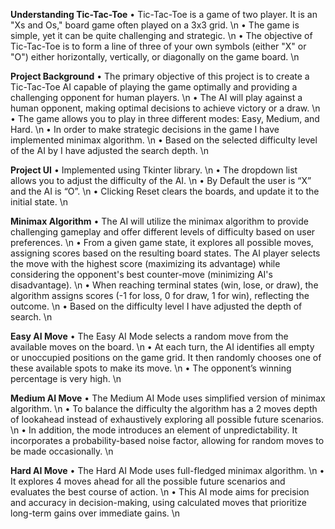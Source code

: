 **Understanding Tic-Tac-Toe**
• Tic-Tac-Toe is a game of two player. It is an "Xs and Os," board game often played on a 3x3 grid. \n
• The game is simple, yet it can be quite challenging and strategic. \n
• The objective of Tic-Tac-Toe is to form a line of three of your own symbols (either "X" or "O") either horizontally, vertically, or diagonally on the game board. \n

**Project Background**
• The primary objective of this project is to create a Tic-Tac-Toe AI capable of playing the game optimally and providing a challenging opponent for human players. \n
• The AI will play against a human opponent, making optimal decisions to achieve victory or a draw. \n
• The game allows you to play in three different modes: Easy, Medium, and Hard. \n
• In order to make strategic decisions in the game I have implemented minimax algorithm. \n
• Based on the selected difficulty level of the AI by I have adjusted the search depth. \n

**Project UI**
• Implemented using Tkinter library. \n
• The dropdown list allows you to adjust the difficulty of the AI. \n
• By Default the user is “X” and the AI is “O”. \n
• Clicking Reset clears the boards, and update it to the initial state. \n

**Minimax Algorithm**
• The AI will utilize the minimax algorithm to provide challenging gameplay and offer different levels of difficulty based on user preferences. \n
• From a given game state, it explores all possible moves, assigning scores based on the resulting board states. The AI player selects the move with the highest score (maximizing its advantage) while considering the opponent's best counter-move (minimizing AI's disadvantage).  \n
• When reaching terminal states (win, lose, or draw), the algorithm assigns scores (-1 for loss, 0 for draw, 1 for win), reflecting the outcome. \n
• Based on the difficulty level I have adjusted the depth of search. \n

**Easy AI Move**
• The Easy AI Mode selects a random move from the available moves on the board. \n
• At each turn, the AI identifies all empty or unoccupied positions on the game grid. It then randomly chooses one of these available spots to make its move. \n
• The opponent’s winning percentage is very high. \n

**Medium AI Move**
• The Medium AI Mode uses simplified version of minimax algorithm. \n
• To balance the difficulty the algorithm has a 2 moves depth of lookahead instead of exhaustively exploring all possible future scenarios. \n
• In addition, the mode introduces an element of unpredictability. It incorporates a probability-based noise factor, allowing for random moves to be made occasionally. \n

**Hard AI Move**
• The Hard AI Mode uses full-fledged minimax algorithm. \n
• It explores 4 moves ahead for all the possible future scenarios and evaluates the best course of action. \n
• This AI mode aims for precision and accuracy in decision-making, using calculated moves that prioritize long-term gains over immediate gains. \n
